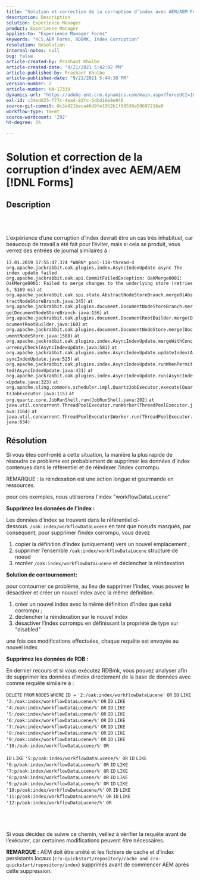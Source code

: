 ```yaml
---
title: "Solution et correction de la corruption d’index avec AEM/AEM Forms"
description: Description
solution: Experience Manager
product: Experience Manager
applies-to: "Experience Manager Forms"
keywords: "KCS,AEM Forms, RDBMK, Index Corruption"
resolution: Resolution
internal-notes: null
bug: false
article-created-by: Prashant Khulbe
article-created-date: "9/21/2021 5:42:02 PM"
article-published-by: Prashant Khulbe
article-published-date: "9/21/2021 5:44:38 PM"
version-number: 2
article-number: KA-17339
dynamics-url: "https://adobe-ent.crm.dynamics.com/main.aspx?forceUCI=1&pagetype=entityrecord&etn=knowledgearticle&id=13171039-031b-ec11-b6e6-000d3a34dd41"
exl-id: c34edd25-f77c-4ea4-82fc-5dbd16e8e946
source-git-commit: 0c3e421beca46d9fe1952b1f98538a50697216a0
workflow-type: tm+mt
source-wordcount: '292'
ht-degree: 1%

---
```


# Solution et correction de la corruption d’index avec AEM/AEM [!DNL Forms]

## Description

<br><br><br>L’expérience d’une corruption d’index devrait être un cas très inhabituel, car beaucoup de travail a été fait pour l’éviter, mais si cela se produit, vous verrez des entrées de journal similaires à :<br><br>`17.01.2019 17:55:47.374 *WARN* pool-118-thread-4 org.apache.jackrabbit.oak.plugins.index.AsyncIndexUpdate async The index update failed` `org.apache.jackrabbit.oak.api.CommitFailedException: OakMerge0001: OakMerge0001: Failed to merge changes to the underlying store (retries 5, 5169 ms)` `at org.apache.jackrabbit.oak.spi.state.AbstractNodeStoreBranch.merge0(AbstractNodeStoreBranch.java:345)` `at org.apache.jackrabbit.oak.plugins.document.DocumentNodeStoreBranch.merge(DocumentNodeStoreBranch.java:156)` `at org.apache.jackrabbit.oak.plugins.document.DocumentRootBuilder.merge(DocumentRootBuilder.java:160)` `at org.apache.jackrabbit.oak.plugins.document.DocumentNodeStore.merge(DocumentNodeStore.java:1588)` `at org.apache.jackrabbit.oak.plugins.index.AsyncIndexUpdate.mergeWithConcurrencyCheck(AsyncIndexUpdate.java:581)` `at org.apache.jackrabbit.oak.plugins.index.AsyncIndexUpdate.updateIndex(AsyncIndexUpdate.java:525)` `at org.apache.jackrabbit.oak.plugins.index.AsyncIndexUpdate.runWhenPermitted(AsyncIndexUpdate.java:431)` `at org.apache.jackrabbit.oak.plugins.index.AsyncIndexUpdate.run(AsyncIndexUpdate.java:323)` `at org.apache.sling.commons.scheduler.impl.QuartzJobExecutor.execute(QuartzJobExecutor.java:115)` `at org.quartz.core.JobRunShell.run(JobRunShell.java:202)` `at java.util.concurrent.ThreadPoolExecutor.runWorker(ThreadPoolExecutor.java:1164)` `at java.util.concurrent.ThreadPoolExecutor$Worker.run(ThreadPoolExecutor.java:634)`

## Résolution


Si vous êtes confronté à cette situation, la manière la plus rapide de résoudre ce problème est probablement de supprimer les données d’index contenues dans le référentiel et de réindexer l’index corrompu.

REMARQUE : la réindexation est une action longue et gourmande en ressources.

pour ces exemples, nous utiliserons l’index &quot;workflowDataLucene&quot;

<b>Supprimez les données de l&#39;index : </b>

Les données d’index se trouvent dans le référentiel ci-dessous. `/oak:index/workflowDataLucene` en tant que noeuds masqués, par conséquent, pour supprimer l’index corrompu, vous devez

1. copier la définition d’index (uniquement) vers un nouvel emplacement ;
2. supprimer l’ensemble `/oak:index/workflowDataLucene` structure de noeud
3. recréer `/oak:index/workflowDataLucene` et déclencher la réindexation


<b>Solution de contournement:</b>

pour contourner ce problème, au lieu de supprimer l’index, vous pouvez le désactiver et créer un nouvel index avec la même définition.

1. créer un nouvel index avec la même définition d’index que celui corrompu ;
2. déclencher la réindexation sur le nouvel index
3. désactiver l’index corrompu en définissant la propriété de type sur &quot;disabled&quot;


une fois ces modifications effectuées, chaque requête est envoyée au nouvel index.

<b>Supprimez les données de RDB :</b>

En dernier recours et si vous exécutez RDBmk, vous pouvez analyser afin de supprimer les données d’index directement de la base de données avec comme requête similaire à :

`DELETE` `FROM` `NODES` `WHERE`
`ID =` `'2:/oak:index/workflowDataLucene'` `OR` `ID` `LIKE` `'3:/oak:index/workflowDataLucene/%'` `OR` `ID` `LIKE` `'4:/oak:index/workflowDataLucene/%'` `OR` `ID` `LIKE` `'5:/oak:index/workflowDataLucene/%'` `OR` `ID` `LIKE` `'6:/oak:index/workflowDataLucene/%'` `OR` `ID` `LIKE` `'7:/oak:index/workflowDataLucene/%'` `OR` `ID` `LIKE` `'8:/oak:index/workflowDataLucene/%'` `OR` `ID` `LIKE` `'9:/oak:index/workflowDataLucene/%'` `OR` `ID` `LIKE` `'10:/oak:index/workflowDataLucene/%'` `OR` ` ` <br><br>`ID` `LIKE` `'5:p/oak:index/workflowDataLucene/%'` `OR` `ID` `LIKE` `'6:p/oak:index/workflowDataLucene/%'` `OR` `ID` `LIKE` `'7:p/oak:index/workflowDataLucene/%'` `OR` `ID` `LIKE` `'8:p/oak:index/workflowDataLucene/%'` `OR` `ID` `LIKE` `'9:p/oak:index/workflowDataLucene/%'` `OR` `ID` `LIKE` `'10:p/oak:index/workflowDataLucene/%'` `OR` `ID` `LIKE` `'11:p/oak:index/workflowDataLucene/%'` `OR` `ID` `LIKE` `'12:p/oak:index/workflowDataLucene/%'` `OR`<br><br> <br><br><br>
Si vous décidez de suivre ce chemin, veillez à vérifier la requête avant de l’exécuter, car certaines modifications peuvent être nécessaires.

<b>REMARQUE :</b> AEM doit être arrêté et les fichiers de cache et d’index persistants locaux (`crx-quickstart/repository/cache and crx-quickstart/repository/index`) supprimés avant de commencer AEM après cette suppression.


